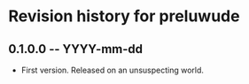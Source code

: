 # Revision history for preluwude

## 0.1.0.0 -- YYYY-mm-dd

* First version. Released on an unsuspecting world.
